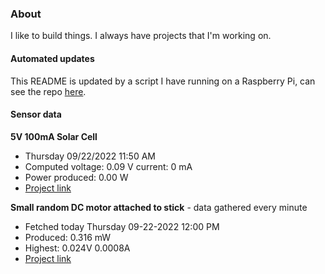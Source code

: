 ### About
I like to build things. I always have projects that I'm working on.

#### Automated updates
This README is updated by a script I have running on a Raspberry Pi, can see the repo [here](https://github.com/jdc-cunningham/raspi-git-repo-updater).

#### Sensor data
**5V 100mA Solar Cell**
- Thursday 09/22/2022 11:50 AM
- Computed voltage: 0.09 V current: 0 mA
- Power produced: 0.00 W
- [Project link](https://github.com/jdc-cunningham/raspisolarplotter)

**Small random DC motor attached to stick** - data gathered every minute
- Fetched today Thursday 09-22-2022 12:00 PM
- Produced: 0.316 mW
- Highest: 0.024V 0.0008A
- [Project link](https://github.com/jdc-cunningham/turbine-raspi)